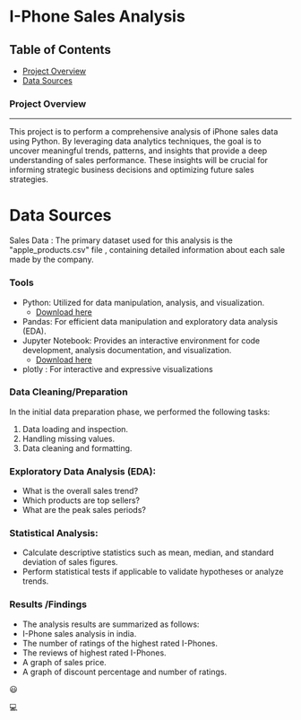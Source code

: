 # I-Phone Sales Analysis

## Table of Contents

- [Project Overview](#project-overview)
- [Data Sources](#data-sources)


### Project Overview
---

This project is to perform a comprehensive analysis of iPhone sales data using Python. By leveraging data analytics techniques, the goal is to uncover meaningful trends, patterns, and insights that provide a deep understanding of sales performance. These insights will be crucial for informing strategic business decisions and optimizing future sales strategies.

# Data Sources 

Sales Data : The primary dataset used for this analysis is the "apple_products.csv" file , containing detailed information about each sale made by the company.

### Tools 

- Python: Utilized for data manipulation, analysis, and visualization.
  - [Download here](https://www.python.org/downloads/) 
- Pandas: For efficient data manipulation and exploratory data analysis (EDA).
- Jupyter Notebook: Provides an interactive environment for code development, analysis documentation, and visualization.
  - [Download here](https://www.anaconda.com/download)
- plotly : For interactive and expressive visualizations

### Data Cleaning/Preparation

In the initial data preparation phase, we performed the following tasks:
1. Data loading and inspection.
2. Handling missing values.
3. Data cleaning and formatting.

### Exploratory Data Analysis (EDA):

- What is the overall sales trend?
- Which products are top sellers?
- What are the peak sales periods?

### Statistical Analysis:

- Calculate descriptive statistics such as mean, median, and standard deviation of sales figures.
- Perform statistical tests if applicable to validate hypotheses or analyze trends.

### Results /Findings

- The analysis results are summarized as follows:
- I-Phone sales analysis in india.
- The number of ratings of the highest rated I-Phones.
- The reviews of highest rated I-Phones.
- A graph of sales price.
- A graph of discount percentage and number of ratings.

😃

💻




